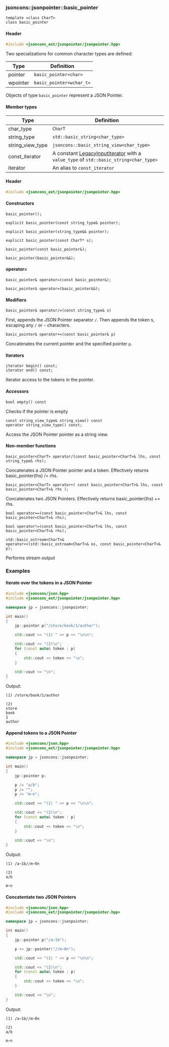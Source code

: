 ### jsoncons::jsonpointer::basic_pointer

```
template <class CharT>
class basic_pointer
```
#### Header
```c++
#include <jsoncons_ext/jsonpointer/jsonpointer.hpp>
```

Two specializations for common character types are defined:

Type      |Definition
----------|------------------------------
pointer   |`basic_pointer<char>`
wpointer  |`basic_pointer<wchar_t>`

Objects of type `basic_pointer` represent a JSON Pointer.

#### Member types
Type        |Definition
------------|------------------------------
char_type   | `CharT`
string_type | `std::basic_string<char_type>`
string_view_type | `jsoncons::basic_string_view<char_type>`
const_iterator | A constant [LegacyInputIterator](https://en.cppreference.com/w/cpp/named_req/InputIterator) with a `value_type` of `std::basic_string<char_type>`
iterator    | An alias to `const_iterator`

#### Header
```c++
#include <jsoncons_ext/jsonpointer/jsonpointer.hpp>
```

#### Constructors

    basic_pointer();

    explicit basic_pointer(const string_type& pointer);

    explicit basic_pointer(string_type&& pointer);

    explicit basic_pointer(const CharT* s);

    basic_pointer(const basic_pointer&);

    basic_pointer(basic_pointer&&);

#### operator=

    basic_pointer& operator=(const basic_pointer&);

    basic_pointer& operator=(basic_pointer&&);

#### Modifiers

    basic_pointer& operator/=(const string_type& s)
First, appends the JSON Pointer separator `/`. Then appends the token s, escaping any `/` or `~` characters.

    basic_pointer& operator+=(const basic_pointer& p)
Concatenates the current pointer and the specified pointer `p`. 

#### Iterators

    iterator begin() const;
    iterator end() const;
Iterator access to the tokens in the pointer.

#### Accessors

    bool empty() const
Checks if the pointer is empty

    const string_view_type& string_view() const
    operator string_view_type() const;
Access the JSON Pointer pointer as a string view.

#### Non-member functions
    basic_pointer<CharT> operator/(const basic_pointer<CharT>& lhs, const string_type& rhs);
Concatenates a JSON Pointer pointer and a token. Effectively returns basic_pointer<CharT>(lhs) /= rhs.

    basic_pointer<CharT> operator+( const basic_pointer<CharT>& lhs, const basic_pointer<CharT>& rhs );
Concatenates two JSON Pointers. Effectively returns basic_pointer<CharT>(lhs) += rhs.

    bool operator==(const basic_pointer<CharT>& lhs, const basic_pointer<CharT>& rhs);

    bool operator!=(const basic_pointer<CharT>& lhs, const basic_pointer<CharT>& rhs);

    std::basic_ostream<CharT>&
    operator<<(std::basic_ostream<CharT>& os, const basic_pointer<CharT>& p);
Performs stream output

### Examples

#### Iterate over the tokens in a JSON Pointer

```c++
#include <jsoncons/json.hpp>
#include <jsoncons_ext/jsonpointer/jsonpointer.hpp>

namespace jp = jsoncons::jsonpointer;

int main()
{
    jp::pointer p("/store/book/1/author");

    std::cout << "(1) " << p << "\n\n";

    std::cout << "(2)\n";
    for (const auto& token : p)
    {
        std::cout << token << "\n";
    }

    std::cout << "\n";
}
```
Output:
```
(1) /store/book/1/author

(2)
store
book
1
author
```

#### Append tokens to a JSON Pointer

```c++
#include <jsoncons/json.hpp>
#include <jsoncons_ext/jsonpointer/jsonpointer.hpp>

namespace jp = jsoncons::jsonpointer;

int main()
{
    jp::pointer p;

    p /= "a/b";
    p /= "";
    p /= "m~n";

    std::cout << "(1) " << p << "\n\n";

    std::cout << "(2)\n";
    for (const auto& token : p)
    {
        std::cout << token << "\n";
    }

    std::cout << "\n";
}
```
Output:
```
(1) /a~1b//m~0n

(2)
a/b

m~n
```

#### Concatentate two JSON Pointers

```c++
#include <jsoncons/json.hpp>
#include <jsoncons_ext/jsonpointer/jsonpointer.hpp>

namespace jp = jsoncons::jsonpointer;

int main()
{
    jp::pointer p("/a~1b");

    p += jp::pointer("//m~0n");

    std::cout << "(1) " << p << "\n\n";

    std::cout << "(2)\n";
    for (const auto& token : p)
    {
        std::cout << token << "\n";
    }

    std::cout << "\n";
}
```
Output:
```
(1) /a~1b//m~0n

(2)
a/b

m~n
```

